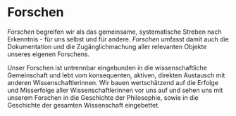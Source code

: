 <!---
   NAME - The NAME of this project is:
ethos

  FILE - The FILENAME of the current file is:
/a1.md

  CREATION - This project was CREATED on:
2017-01-28-16:15:00 UTC

  MODIFICATION - This project was last MODIFIED on:
2017-01-28-16:15:00 UTC

  VERSION - The current VERSION of this project is:
<git-commit-hash>-2017-01-28-16:15:00 UTC

  CREATOR(S) - This project was CREATED by:
Michael Czechowski, Martin Maga

  CONTACT - You can CONTACT the creator(s) or developer(s) of this project at:
E-Mail: mail@martinmaga.de

  COPYRIGHT - The COPYRIGHT holder of this project is:
COPYRIGHT (c) 2016 Martin Maga

  LICENSE - This project is LICENSED under the following license:
Martin Maga 2016 CC BY-SA 4.0 https://creativecommons.org

  SUBFILE – This is a SUBFILE! For more INFORMATION on this project go to:
/README.md
--->
# Forschen

*Forschen* begreifen wir als das gemeinsame, systematische Streben nach Erkenntnis - für uns selbst und für andere. *Forschen* umfasst damit auch die Dokumentation und die Zugänglichmachung aller relevanten Objekte unseres eigenen Forschens.

Unser Forschen ist untrennbar eingebunden in die wissenschaftliche Gemeinschaft und lebt vom konsequenten, aktiven, direkten Austausch mit anderen Wissenschaftlerinnen. Wir bauen wertschätzend auf die Erfolge und Misserfolge aller Wissenschaftlerinnen vor uns auf und sehen uns mit unserem Forschen in die Geschichte der Philosophie, sowie in die Geschichte der gesamten Wissenschaft eingebettet.
